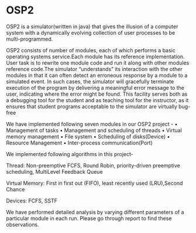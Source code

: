 # OSP2
OSP2 is a simulator(written in java) that gives the illusion of a computer system with a dynamically evolving collection of user processes to be multi-programmed.

OSP2 consists of number of modules, each of which performs a basic operating systems service.Each module has its reference implementation. 
User task is to rewrite one module code and run it along with other modules reference code.The simulator “understands” its interaction with the other modules in that it can often detect an erroneous response by a module to a simulated event. In such cases, the simulator will gracefully terminate execution of the program by delivering a meaningful error message to the user, indicating where the error might be found. This facility serves both as a debugging tool for the student and as teaching tool for the instructor, as it ensures that student programs acceptable to the simulator are virtually bug-free

We have implemented following seven modules in our OSP2 project - 
• Management of tasks 
• Management and scheduling of threads
• Virtual memory management
• File system 
• Scheduling of disks(Device) 
• Resource Management 
• Inter-process communication(Port) 


We implemented following algorithms in this project-

Thread: Non-preemptive FCFS, Round Robin, priority-driven preemptive scheduling, MultiLevel Feedback Queue

Virtual Memory:  First in first out (FIFO), least recently used (LRU),Second Chance

Devices: FCFS, SSTF

We have performed detailed analysis by varying different parameters of a particular module in each run. Please go through report to find these observations.
